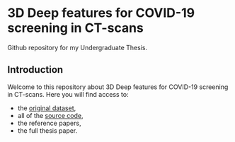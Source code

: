 # 3D Deep features for COVID-19 screening in CT-scans

Github repository for my Undergraduate Thesis.

## Introduction

Welcome to this repository about 3D Deep features for COVID-19 screening in CT-scans. Here you will find access to:
* the [original dataset](Dataset/source.txt), 
* all of the [source code](code/), 
* the reference papers,
* the full thesis paper. 


